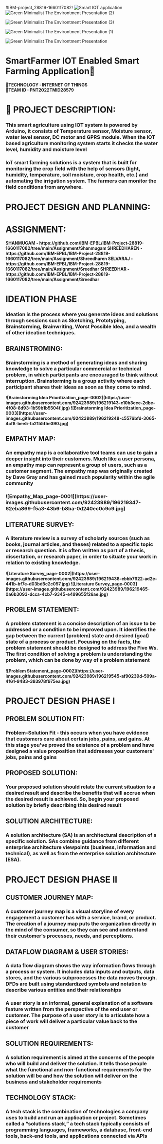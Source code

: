 #IBM-project_28819-1660117082!
![Smart IOT application](https://user-images.githubusercontent.com/92634704/192141373-fa536515-dab3-4444-8665-f25acfc01052.gif)
![Green Minimalist The Environtment Presentation (2)](https://user-images.githubusercontent.com/68182137/197342334-f431e6b7-4430-4507-aa77-808d4848b849.png)

![Green Minimalist The Environtment Presentation (3)](https://user-images.githubusercontent.com/68182137/197342583-152b3f42-fbb0-4595-93a2-91cd513abdf0.png)


![Green Minimalist The Environtment Presentation (1)](https://user-images.githubusercontent.com/68182137/197342277-0c980f44-6926-4bdc-8f92-df47b35fdfe1.png)








![Green Minimalist The Environtment Presentation](https://user-images.githubusercontent.com/68182137/197342173-5e4660ab-a7f7-433c-8363-106f51e19506.png)






























# SmartFarmer IOT Enabled Smart Farming Application:palm_tree:
:rocket:<b>TECHNOLOGY : INTERNET OF THINGS </b>           
:rocket:<b>TEAM ID  : PNT2022TMID28579</b>
# :ear_of_rice: PROJECT DESCRIPTION:
  <h3>This smart agriculture using IOT system is powered by Arduino, it consists of Temperature sensor, Moisture sensor, water level sensor, DC motor and GPRS module. When the IOT based agriculture monitoring system starts it checks the water level, humidity and moisture level</h3>
<h3>IoT smart farming solutions is a system that is built for monitoring the crop field with the help of sensors (light, humidity, temperature, soil moisture, crop health, etc.) and automating the irrigation system. The farmers can monitor the field conditions from anywhere.</h3>
<h1><b>PROJECT DESIGN AND PLANNING:<b></h1> 
 <h1> ASSIGNMENT:</h1> 
<b>SHANMUGAM    -  https://github.com/IBM-EPBL/IBM-Project-28819-1660117082/tree/main/Assignment/Shanmugam</b>            
<b>SHREEDHAREN  -  https://github.com/IBM-EPBL/IBM-Project-28819-1660117082/tree/main/Assignment/Shreedharen</b>          
<b>SELVARAJ     -  https://github.com/IBM-EPBL/IBM-Project-28819-1660117082/tree/main/Assignment/Sreedhar</b>          
<b>SHREEDHAR   -  https://github.com/IBM-EPBL/IBM-Project-28819-1660117082/tree/main/Assignment/Sreedhar</b>             
<h1>IDEATION PHASE</h1>
      <h3>Ideation is the process where you generate ideas and solutions through sessions such as Sketching, Prototyping, Brainstorming, Brainwriting, Worst Possible Idea, and a wealth of other ideation techniques.</h3>
  <h2><b>BRAINSTROMING:</b></h2>
      <h3>Brainstorming is a method of generating ideas and sharing knowledge to solve a particular commercial or technical problem, in which participants are encouraged to think without interruption. Brainstorming is a group activity where each participant shares their ideas as soon as they come to mind.</h3>
<img>![Brainstorming   Idea Prioritization_page-0002](https://user-images.githubusercontent.com/92423989/196219143-c10b3cce-2dbe-4f08-8d93-1b59b1b5504f.jpg)</img>
![Brainstorming   Idea Prioritization_page-0003](https://user-images.githubusercontent.com/92423989/196219248-c5576bfd-3065-4cf8-bee5-fa2155f5e390.jpg)
  <h2><b>EMPATHY MAP:</b></h2>
      <h3>An empathy map is a collaborative tool teams can use to gain a deeper insight into their customers. Much like a user persona, an empathy map can represent a group of users, such as a customer segment. The empathy map was originally created by Dave Gray and has gained much popularity within the agile community<h3>
![Empathy_Map_page-0001](https://user-images.githubusercontent.com/92423989/196219347-62eba869-f5a3-43b6-b8ba-0d240ec0c9c9.jpg)
  <h2><b>LITERATURE SURVEY:</b></h2>
      <h3>A literature review is a survey of scholarly sources (such as books, journal articles, and theses) related to a specific topic or research question. It is often written as part of a thesis, dissertation, or research paper, in order to situate your work in relation to existing knowledge.</h3>
![Literature Survey_page-0002](https://user-images.githubusercontent.com/92423989/196219438-ebbb7622-ad2e-441b-bf7e-d03bd5c2c057.jpg)
![Literature Survey_page-0003](https://user-images.githubusercontent.com/92423989/196219465-0a6b3093-dcca-4cb7-9345-e499655f26ae.jpg)
  <h2><b>PROBLEM STATEMENT:</b></h2>
      <h3>A problem statement is a concise description of an issue to be addressed or a condition to be improved upon. It identifies the gap between the current (problem) state and desired (goal) state of a process or product. Focusing on the facts, the problem statement should be designed to address the Five Ws. The first condition of solving a problem is understanding the problem, which can be done by way of a problem statement</h3>
![Problem Statement_page-0002](https://user-images.githubusercontent.com/92423989/196219545-af90239d-599a-4f61-9483-393978f975ea.jpg)
<h1>PROJECT DESIGN PHASE I</h1>
  <h2><b>PROBLEM SOLUTION FIT:</b></h2>
        <h3>Problem-Solution Fit - this occurs when you have evidence that customers care about certain jobs, pains, and gains. At this stage you've proved the existence of a problem and have designed a value proposition that addresses your customers' jobs, pains and gains</h3>
  <h2><b>PROPOSED SOLUTION:</b></h2>
        <h3>Your proposed solution should relate the current situation to a desired result and describe the benefits that will accrue when the desired result is achieved. So, begin your proposed solution by briefly describing this desired result</h3>
  <h2><b>SOLUTION ARCHITECTURE:</b></h2>
        <h3>A solution architecture (SA) is an architectural description of a specific solution. SAs combine guidance from different enterprise architecture viewpoints (business, information and technical), as well as from the enterprise solution architecture (ESA).</h3>
<h1>PROJECT DESIGN PHASE II</h1>
  <h2><b>CUSTOMER JOURNEY MAP:</b></h2>
        <h3>A customer journey map is a visual storyline of every engagement a customer has with a service, brand, or product. The creation of a journey map puts the organization directly in the mind of the consumer, so they can see and understand their customer's processes, needs, and perceptions.</h3>
  <h2><b>DATAFLOW DIAGRAM & USER STORIES:</b></h2>
        <h3>A data flow diagram shows the way information flows through a process or system. It includes data inputs and outputs, data stores, and the various subprocesses the data moves through. DFDs are built using standardized symbols and notation to describe various entities and their relationships</h3>
        <h3>A user story is an informal, general explanation of a software feature written from the perspective of the end user or customer. The purpose of a user story is to articulate how a piece of work will deliver a particular value back to the customer</h3>
  <h2><b>SOLUTION REQUIREMENTS:</b></h2>
        <h3>A solution requirement is aimed at the concerns of the people who will build and deliver the solution. It tells those people what the functional and non-functional requirements for the solution will be and how the solution will deliver on the business and stakeholder requirements</h3>
  <h2><b>TECHNOLOGY STACK:</b></h2>
        <h3>A tech stack is the combination of technologies a company uses to build and run an application or project. Sometimes called a “solutions stack,” a tech stack typically consists of programming languages, frameworks, a database, front-end tools, back-end tools, and applications connected via APIs</h3>
